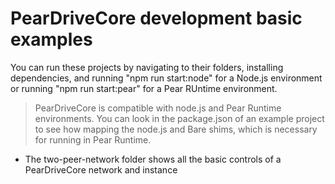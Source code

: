 # PearDriveCore development basic examples

You can run these projects by navigating to their folders, installing dependencies, and running "npm run start:node" for a Node.js environment or running "npm run start:pear" for a Pear RUntime environment.

> PearDriveCore is compatible with node.js and Pear Runtime environments. You can look in the package.json of an example project to see how mapping the node.js and Bare shims, which is necessary for running in Pear Runtime.

- The two-peer-network folder shows all the basic controls of a PearDriveCore network and instance
